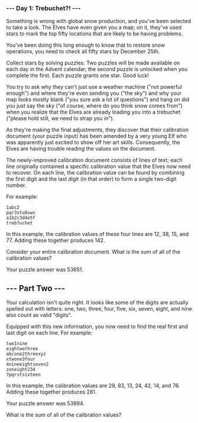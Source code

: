 ### --- Day 1: Trebuchet?! ---

Something is wrong with global snow production, and you've been selected to take a look. The Elves have even given you a map; on it, they've used stars to mark the top fifty locations that are likely to be having problems.

You've been doing this long enough to know that to restore snow operations, you need to check all fifty stars by December 25th.

Collect stars by solving puzzles. Two puzzles will be made available on each day in the Advent calendar; the second puzzle is unlocked when you complete the first. Each puzzle grants one star. Good luck!

You try to ask why they can't just use a weather machine ("not powerful enough") and where they're even sending you ("the sky") and why your map looks mostly blank ("you sure ask a lot of questions") and hang on did you just say the sky ("of course, where do you think snow comes from") when you realize that the Elves are already loading you into a trebuchet ("please hold still, we need to strap you in").

As they're making the final adjustments, they discover that their calibration document (your puzzle input) has been amended by a very young Elf who was apparently just excited to show off her art skills. Consequently, the Elves are having trouble reading the values on the document.

The newly-improved calibration document consists of lines of text; each line originally contained a specific calibration value that the Elves now need to recover. On each line, the calibration value can be found by combining the first digit and the last digit (in that order) to form a single two-digit number.

For example:

```
1abc2
pqr3stu8vwx
a1b2c3d4e5f
treb7uchet
```

In this example, the calibration values of these four lines are 12, 38, 15, and 77. Adding these together produces 142.

Consider your entire calibration document. What is the sum of all of the calibration values?

Your puzzle answer was 53651.

## --- Part Two ---
Your calculation isn't quite right. It looks like some of the digits are actually spelled out with letters: one, two, three, four, five, six, seven, eight, and nine also count as valid "digits".

Equipped with this new information, you now need to find the real first and last digit on each line. For example:

```
two1nine
eightwothree
abcone2threexyz
xtwone3four
4nineeightseven2
zoneight234
7pqrstsixteen
```

In this example, the calibration values are 29, 83, 13, 24, 42, 14, and 76. Adding these together produces 281.

Your puzzle answer was 53894.

What is the sum of all of the calibration values?
